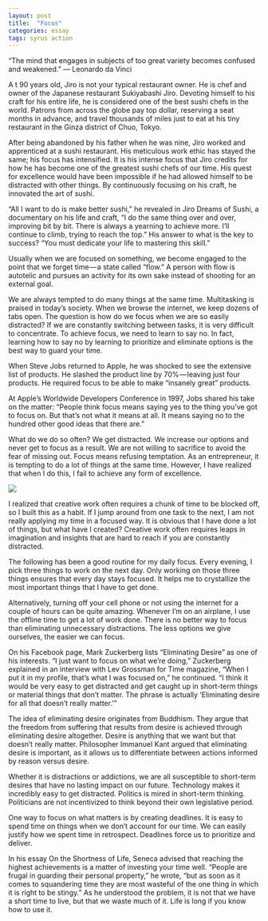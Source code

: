 ```yaml
---
layout: post
title:  "Focus"
categories: essay
tags: syrus action
---
```


“The mind that engages in subjects of too great variety becomes confused and weakened.”
— Leonardo da Vinci

A t 90 years old, Jiro is not your typical restaurant owner. He is chef and owner of the Japanese restaurant Sukiyabashi Jiro. Devoting himself to his craft for his entire life, he is considered one of the best sushi chefs in the world. Patrons from across the globe pay top dollar, reserving a seat months in advance, and travel thousands of miles just to eat at his tiny restaurant in the Ginza district of Chuo, Tokyo.

After being abandoned by his father when he was nine, Jiro worked and apprenticed at a sushi restaurant. His meticulous work ethic has stayed the same; his focus has intensified. It is his intense focus that Jiro credits for how he has become one of the greatest sushi chefs of our time. His quest for excellence would have been impossible if he had allowed himself to be distracted with other things. By continuously focusing on his craft, he innovated the art of sushi.

“All I want to do is make better sushi,” he revealed in Jiro Dreams of Sushi, a documentary on his life and craft, “I do the same thing over and over, improving bit by bit. There is always a yearning to achieve more. I’ll continue to climb, trying to reach the top.” His answer to what is the key to success? “You must dedicate your life to mastering this skill.”

Usually when we are focused on something, we become engaged to the point that we forget time — a state called “flow.” A person with flow is autotelic and pursues an activity for its own sake instead of shooting for an external goal.

We are always tempted to do many things at the same time. Multitasking is praised in today’s society. When we browse the internet, we keep dozens of tabs open. The question is how do we focus when we are so easily distracted? If we are constantly switching between tasks, it is very difficult to concentrate. To achieve focus, we need to learn to say no. In fact, learning how to say no by learning to prioritize and eliminate options is the best way to guard your time.

When Steve Jobs returned to Apple, he was shocked to see the extensive list of products. He slashed the product line by 70% — leaving just four products. He required focus to be able to make “insanely great” products.

At Apple’s Worldwide Developers Conference in 1997, Jobs shared his take on the matter: “People think focus means saying yes to the thing you’ve got to focus on. But that’s not what it means at all. It means saying no to the hundred other good ideas that there are.”

What do we do so often? We get distracted. We increase our options and never get to focus as a result. We are not willing to sacrifice to avoid the fear of missing out. Focus means refusing temptation. As an entrepreneur, it is tempting to do a lot of things at the same time. However, I have realized that when I do this, I fail to achieve any form of excellence.

<img src="http://note.link.com.de/media/focus.jpg" />

I realized that creative work often requires a chunk of time to be blocked off, so I built this as a habit. If I jump around from one task to the next, I am not really applying my time in a focused way. It is obvious that I have done a lot of things, but what have I created? Creative work often requires leaps in imagination and insights that are hard to reach if you are constantly distracted.

The following has been a good routine for my daily focus. Every evening, I pick three things to work on the next day. Only working on those three things ensures that every day stays focused. It helps me to crystallize the most important things that I have to get done.

Alternatively, turning off your cell phone or not using the internet for a couple of hours can be quite amazing. Whenever I’m on an airplane, I use the offline time to get a lot of work done. There is no better way to focus than eliminating unnecessary distractions. The less options we give ourselves, the easier we can focus.

On his Facebook page, Mark Zuckerberg lists “Eliminating Desire” as one of his interests. “I just want to focus on what we’re doing,” Zuckerberg explained in an interview with Lev Grossman for Time magazine, “When I put it in my profile, that’s what I was focused on,” he continued. “I think it would be very easy to get distracted and get caught up in short-term things or material things that don’t matter. The phrase is actually ‘Eliminating desire for all that doesn’t really matter.’”

The idea of eliminating desire originates from Buddhism. They argue that the freedom from suffering that results from desire is achieved through eliminating desire altogether. Desire is anything that we want but that doesn’t really matter. Philosopher Immanuel Kant argued that eliminating desire is important, as it allows us to differentiate between actions informed by reason versus desire.

Whether it is distractions or addictions, we are all susceptible to short-term desires that have no lasting impact on our future. Technology makes it incredibly easy to get distracted. Politics is mired in short-term thinking. Politicians are not incentivized to think beyond their own legislative period.

One way to focus on what matters is by creating deadlines. It is easy to spend time on things when we don’t account for our time. We can easily justify how we spent time in retrospect. Deadlines force us to prioritize and deliver.

In his essay On the Shortness of Life, Seneca advised that reaching the highest achievements is a matter of investing your time well. “People are frugal in guarding their personal property,” he wrote, “but as soon as it comes to squandering time they are most wasteful of the one thing in which it is right to be stingy.” As he understood the problem, it is not that we have a short time to live, but that we waste much of it. Life is long if you know how to use it.